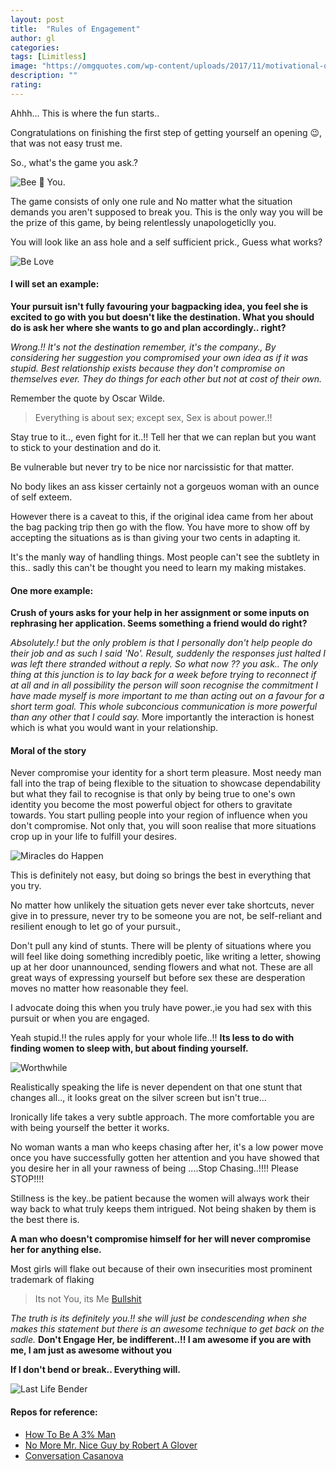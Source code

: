 ```yaml
---
layout: post
title:  "Rules of Engagement"
author: gl
categories:
tags: [Limitless]
image: "https://omgquotes.com/wp-content/uploads/2017/11/motivational-quotes-always-be-yourself.jpg"
description: ""
rating: 
---
```


Ahhh... This is where the fun starts..

Congratulations on finishing the first step of getting yourself an opening 😉, that was not easy trust me.

So., what's the game you ask.?

![Bee 🐝 You. ](https://www.wallquotes.com/sites/default/files/insp0250_02.jpg)

The game consists of only one rule and No matter what the situation demands you aren't supposed to break you.
This is the only way you will be the prize of this game, by being relentlessly unapologeticlly you.

You will look like an ass hole and a self sufficient prick., Guess what works?

![Be Love](https://www.hdwallpapers.in/download/be_love_be_proud_be_you_quotes_4k-HD.jpg)

#### I will set an example:
**Your pursuit isn't fully favouring your bagpacking idea, you feel she is excited to go with you but doesn't like the destination. 
What you should do is ask her where she wants to go and plan accordingly.. right?**

*Wrong.!! It's not the destination remember, it's the company., By considering her suggestion you compromised your own idea as if it was stupid.
Best relationship exists because they don't compromise on themselves ever. They do things for each other but not at cost of their own.*

Remember the quote by Oscar Wilde.
> Everything is about sex; except sex, Sex is about power.!!

Stay true to it.., even fight for it..!! Tell her that we can replan but you want to stick to your destination and do it.

Be vulnerable but never try to be nice nor narcissistic for that matter.

No body likes an ass kisser certainly not a gorgeuos woman with an ounce of self exteem.

However there is a caveat to this, if the original idea came from her about the bag packing trip then go with the flow.
You have more to show off by accepting the situations as is than giving your two cents in adapting it.

It's the manly way of handling things. Most people can't see the subtlety in this.. sadly this can't be thought you need to learn my making mistakes.

#### One more example: 
**Crush of yours asks for your help in her assignment or some inputs on rephrasing her application. Seems something a friend would do right?**

*Absolutely.! but the only problem is that I personally don't help people do their job and as such I said 'No'.
Result, suddenly the responses just halted I was left there stranded without a reply.
So what now ?? you ask..
The only thing at this junction is to lay back for a week before trying to reconnect if at all and in all possibility the person will soon recognise the commitment I have made myself is more important to me than acting out on a favour for a short term goal. This whole subconcious communication is more powerful than any other that I could say.*
More importantly the interaction is honest which is what you would want in your relationship.

#### Moral of the story
Never compromise your identity for a short term pleasure. 
Most needy man fall into the trap of being flexible to the situation to showcase dependability but what they fail to recognise is that only by being true to one's own identity you become the most powerful object for others to gravitate towards.
You start pulling people into your region of influence when you don't compromise.
Not only that, you will soon realise that more situations crop up in your life to fulfill your desires.

![Miracles do Happen](https://unquote.li/images/screens/resized/en-7nvyl95yxp-quote-oscar-wilde-square-medium.jpg)

This is definitely not easy, but doing so brings the best in everything that you try.

No matter how unlikely the situation gets never ever take shortcuts, never give in to pressure, never try to be someone you are not, be self-reliant and resilient enough to let go of your pursuit.,

Don't pull any kind of stunts. There will be plenty of situations where you will feel like doing something incredibly poetic, like writing a letter, showing up at her door unannounced, sending flowers and what not.
These are all great ways of expressing yourself but before sex these are desperation moves no matter how reasonable they feel.

I advocate doing this when you truly have power.,ie you had sex with this pursuit or when you are engaged.

Yeah stupid.!! the rules apply for your whole life..!!
**Its less to do with finding women to sleep with, but about finding yourself.**

![Worthwhile](https://www.scrolldroll.com/wp-content/uploads/2017/06/Bob-Marley-Quotes-7.jpg)

Realistically speaking the life is never dependent on that one stunt that changes all.., it looks great on the silver screen but isn't true...

Ironically life takes a very subtle approach. The more comfortable you are with being yourself the better it works.

No woman wants a man who keeps chasing after her, it's a low power move once you have successfully gotten her attention and you have showed that you desire her in all your rawness of being ....Stop Chasing..!!!! Please STOP!!!!

Stillness is the key..be patient because the women will always work their way back to what truly keeps them intrigued. Not being shaken by them is the best there is.

**A man who doesn't compromise himself for her will never compromise her for anything else.**

Most girls will flake out because of their own insecurities most prominent trademark of flaking

> Its not You, its Me [Bullshit](https://www.youtube.com/watch?v=yqEaaWTfK_w)


*The truth is its definitely you.!! she will just be condescending when she makes this statement but there is an awesome technique to get back on the sadle.*
**Don't Engage Her, be indifferent..!! I am awesome if you are with me, I am just as awesome without you**

**If I don't bend or break.. Everything will.**

![Last Life Bender](https://i.pinimg.com/originals/46/f7/4a/46f74abe0a046960d70b171669d966fb.jpg)


#### Repos for reference:
 * [How To Be A 3% Man](https://www.amazon.in/Winning-Heart-Woman-Your-Dreams-ebook/dp/B004QOBAPK)
 * [No More Mr. Nice Guy by Robert A Glover](https://www.amazon.in/No-More-Mr-Nice-Guy/dp/0762415339)
 * [Conversation Casanova](https://www.amazon.in/Conversation-Casanova-Effortlessly-Start-Conversations-ebook/dp/B01MF66ZJE)
 


